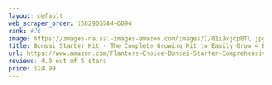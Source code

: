 ```yaml
---
layout: default 
﻿web_scraper_order: 1582906584-6094
rank: #76
image: https://images-na.ssl-images-amazon.com/images/I/81i9xjop8TL.jpg
title: Bonsai Starter Kit - The Complete Growing Kit to Easily Grow 4 Bonsai Trees from Seed +…
url: https://www.amazon.com/Planters-Choice-Bonsai-Starter-Comprehensive/dp/B06XH2ZDTM/ref=zg_mw_lawn-garden_76?_encoding=UTF8&psc=1&refRID=N2N6WQVV95K578DRNN9Q
reviews: 4.0 out of 5 stars
price: $24.99 
---
```

